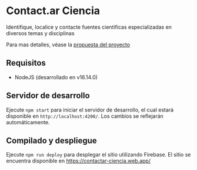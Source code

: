 # Contact.ar Ciencia

Identifique, localice y contacte fuentes científicas especializadas en diversos temas y disciplinas

Para mas detalles, véase la [propuesta del proyecto](docs/project-proposal.pdf)

## Requisitos

- NodeJS (desarrollado en v16.14.0)

## Servidor de desarrollo

Ejecute `npm start` para iniciar el servidor de desarrollo, el cual estará disponible en `http://localhost:4200/`. Los cambios se reflejarán automáticamente.

## Compilado y despliegue

Ejecute `npm run deploy` para desplegar el sitio utilizando Firebase. El sitio se encuentra disponible en https://contactar-ciencia.web.app/


